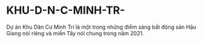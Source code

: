 # KHU-D-N-C-MINH-TR-
Dự án Khu Dân Cư Minh Trí là một trong những điểm sáng bất động sản Hậu Giang nói riêng và miền Tây nói chung trong năm 2021.
